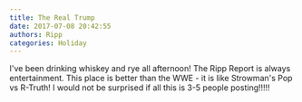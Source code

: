 ```yaml
---
title: The Real Trump
date: 2017-07-08 20:42:55
authors: Ripp
categories: Holiday
---
```


 I've been drinking whiskey and rye all afternoon! The Ripp Report is always entertainment. This place is better than the WWE - it is like Strowman's Pop vs R-Truth! I would not be surprised if all this is 3-5 people posting!!!!!